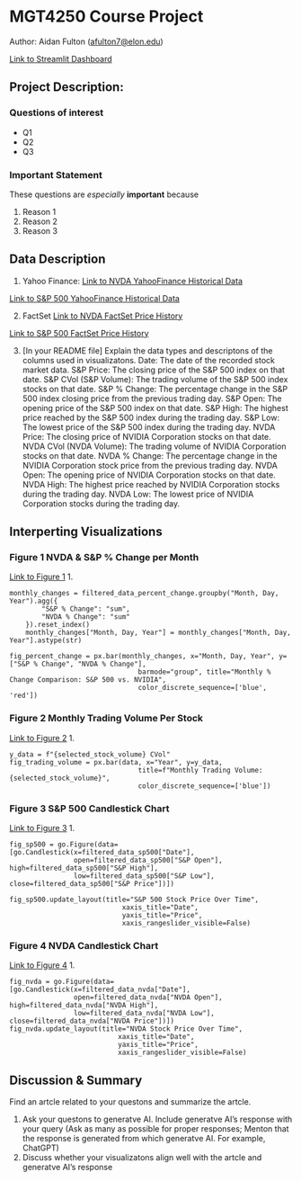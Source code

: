 # MGT4250 Course Project
Author: Aidan Fulton (afulton7@elon.edu)

[Link to Streamlit Dashboard](https://mgt4250sping2024-msv4h2cqbdprhvbrweqbqv.streamlit.app)

## Project Description: 
### Questions of interest
- Q1
- Q2
- Q3
### Important Statement
These questions are *especially* **important** because
1. Reason 1
2. Reason 2
3. Reason 3

## Data Description

1. Yahoo Finance:
[Link to NVDA YahooFinance Historical Data](https://finance.yahoo.com/quote/NVDA/history)

[Link to S&P 500 YahooFinance Historical Data](https://finance.yahoo.com/quote/%5EGSPC?.tsrc=fin-srch)

2. FactSet
[Link to NVDA FactSet Price History](https://my.apps.factset.com/workstation/navigator/company-security/price-history/NVDA-US)

[Link to S&P 500 FactSet Price History](https://my.apps.factset.com/workstation/navigator/company-security/price-history/SP50)

3.  [In your README file] Explain the data types and descriptons of the columns
used in visualizatons.
    Date: The date of the recorded stock market data.
    S&P Price: The closing price of the S&P 500 index on that date.
    S&P CVol (S&P Volume): The trading volume of the S&P 500 index stocks on that date.
    S&P % Change: The percentage change in the S&P 500 index closing price from the previous trading day.
    S&P Open: The opening price of the S&P 500 index on that date.
    S&P High: The highest price reached by the S&P 500 index during the trading day.
    S&P Low: The lowest price of the S&P 500 index during the trading day.
    NVDA Price: The closing price of NVIDIA Corporation stocks on that date.
    NVDA CVol (NVDA Volume): The trading volume of NVIDIA Corporation stocks on that date.
    NVDA % Change: The percentage change in the NVIDIA Corporation stock price from the previous trading day.
    NVDA Open: The opening price of NVIDIA Corporation stocks on that date.
    NVDA High: The highest price reached by NVIDIA Corporation stocks during the trading day.
    NVDA Low: The lowest price of NVIDIA Corporation stocks during the trading day.

## Interperting Visualizations


### Figure 1 NVDA & S&P % Change per Month
[Link to Figure 1]()
1. 
```
monthly_changes = filtered_data_percent_change.groupby("Month, Day, Year").agg({
        "S&P % Change": "sum",
        "NVDA % Change": "sum"
    }).reset_index()
    monthly_changes["Month, Day, Year"] = monthly_changes["Month, Day, Year"].astype(str)

fig_percent_change = px.bar(monthly_changes, x="Month, Day, Year", y=["S&P % Change", "NVDA % Change"],
                                barmode="group", title="Monthly % Change Comparison: S&P 500 vs. NVIDIA", 
                                color_discrete_sequence=['blue', 'red'])
```
### Figure 2 Monthly Trading Volume Per Stock
[Link to Figure 2]()
1. 
```
y_data = f"{selected_stock_volume} CVol"
fig_trading_volume = px.bar(data, x="Year", y=y_data,
                                title=f"Monthly Trading Volume: {selected_stock_volume}",
                                color_discrete_sequence=['blue'])
```
### Figure 3 S&P 500 Candlestick Chart
[Link to Figure 3]()
1.
```
fig_sp500 = go.Figure(data=[go.Candlestick(x=filtered_data_sp500["Date"],
                open=filtered_data_sp500["S&P Open"], high=filtered_data_sp500["S&P High"],
                low=filtered_data_sp500["S&P Low"], close=filtered_data_sp500["S&P Price"])])

fig_sp500.update_layout(title="S&P 500 Stock Price Over Time",
                            xaxis_title="Date",
                            yaxis_title="Price",
                            xaxis_rangeslider_visible=False)
```
### Figure 4 NVDA Candlestick Chart
[Link to Figure 4]()
1.
```
fig_nvda = go.Figure(data=[go.Candlestick(x=filtered_data_nvda["Date"],
                open=filtered_data_nvda["NVDA Open"], high=filtered_data_nvda["NVDA High"],
                low=filtered_data_nvda["NVDA Low"], close=filtered_data_nvda["NVDA Price"])])
fig_nvda.update_layout(title="NVDA Stock Price Over Time",
                           xaxis_title="Date",
                           yaxis_title="Price",
                           xaxis_rangeslider_visible=False)
```

## Discussion & Summary
Find an artcle related to your questons and summarize the artcle.
1. Ask your questons to generatve AI. Include generatve AI’s response with your
query (Ask as many as possible for proper responses; Menton that the response
is generated from which generatve AI. For example, ChatGPT)
2. Discuss whether your visualizatons align well with the artcle and generatve AI’s
response
